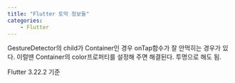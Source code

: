 ```yaml
---
title: "Flutter 토막 정보들"
categories:
    - Flutter
---
```

GestureDetector의 child가 Container인 경우 onTap함수가 잘 안먹히는 경우가 있다. 이럴땐 Container의 color프로퍼티를 설정해 주면 해결된다. 투명으로 해도 됨.

Flutter 3.22.2 기준